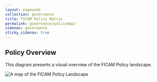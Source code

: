 ```yaml
---
layout: pagewide
collection: governance
title: FICAM Policy Matrix
permalink: governance/policymap/
sidenav: governance
sticky_sidenav: true
---
```


## Policy Overview

This diagram presents a visual overview of the FICAM Policy landscape.

![A map of the FICAM Policy Landscape]({{site.baseurl}}/assets/img/ficam-policy-landscape-map.svg)
